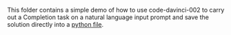 This folder contains a simple demo of how to use code-davinci-002 to carry out a Completion task on a natural language input prompt and save the solution directly into a [python file](./demo_out.py).
